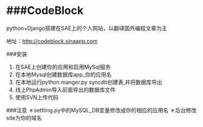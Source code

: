 ###CodeBlock
=========

python+Django搭建在SAE上的个人网站，以翻译国外编程文章为主

地址：http://codeblock.sinaapp.com

###安装
1. 在SAE上创建你的应用和启用MySql服务
2. 在本地Mysql创建数据库app_你的应用名
3. 在本地运行python manger.py syncdb创建表,并将数据库导出
4. 线上PhpAdmin导入前面导出的数据库文件
5. 使用SVN上传代码


###注意
＊settting.py中的MySQL_DB变量修改成你的相应的应用名
＊后台修改site为你的域名
